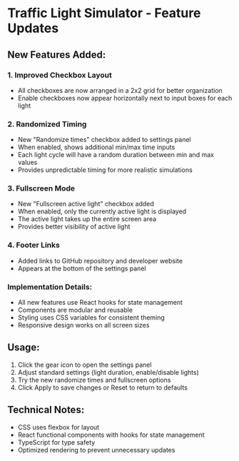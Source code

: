 # Traffic Light Simulator - Feature Updates

## New Features Added:

### 1. Improved Checkbox Layout

- All checkboxes are now arranged in a 2x2 grid for better organization
- Enable checkboxes now appear horizontally next to input boxes for each light

### 2. Randomized Timing

- New "Randomize times" checkbox added to settings panel
- When enabled, shows additional min/max time inputs
- Each light cycle will have a random duration between min and max values
- Provides unpredictable timing for more realistic simulations

### 3. Fullscreen Mode

- New "Fullscreen active light" checkbox added
- When enabled, only the currently active light is displayed
- The active light takes up the entire screen area
- Provides better visibility of active light

### 4. Footer Links

- Added links to GitHub repository and developer website
- Appears at the bottom of the settings panel

### Implementation Details:

- All new features use React hooks for state management
- Components are modular and reusable
- Styling uses CSS variables for consistent theming
- Responsive design works on all screen sizes

## Usage:

1. Click the gear icon to open the settings panel
2. Adjust standard settings (light duration, enable/disable lights)
3. Try the new randomize times and fullscreen options
4. Click Apply to save changes or Reset to return to defaults

## Technical Notes:

- CSS uses flexbox for layout
- React functional components with hooks for state management
- TypeScript for type safety
- Optimized rendering to prevent unnecessary updates
